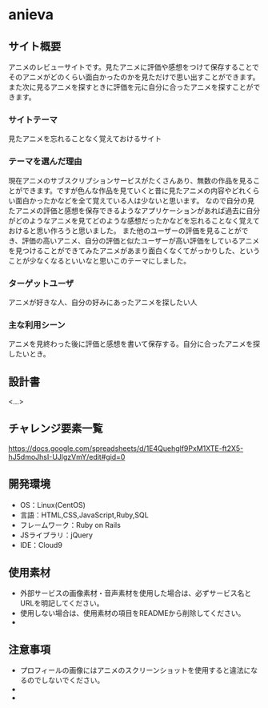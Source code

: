 # anieva

## サイト概要
アニメのレビューサイトです。見たアニメに評価や感想をつけて保存することでそのアニメがどのくらい面白かったのかを見ただけで思い出すことができます。また次に見るアニメを探すときに評価を元に自分に合ったアニメを探すことができます。

### サイトテーマ
見たアニメを忘れることなく覚えておけるサイト

### テーマを選んだ理由
現在アニメのサブスクリプションサービスがたくさんあり、無数の作品を見ることができます。ですが色んな作品を見ていくと昔に見たアニメの内容やどれくらい面白かったかなどを全て覚えている人は少ないと思います。
なので自分の見たアニメの評価と感想を保存できるようなアプリケーションがあれば過去に自分がどのようなアニメを見てどのような感想だったかなどを忘れることなく覚えておけると思い作ろうと思いました。
また他のユーザーの評価を見ることができ、評価の高いアニメ、自分の評価と似たユーザーが高い評価をしているアニメを見つけることができてみたアニメがあまり面白くなくてがっかりした、ということが少なくなるといいなと思いこのテーマにしました。


### ターゲットユーザ
アニメが好きな人、自分の好みにあったアニメを探したい人

### 主な利用シーン
アニメを見終わった後に評価と感想を書いて保存する。自分に合ったアニメを探したいとき。

## 設計書
<...>

## チャレンジ要素一覧
<https://docs.google.com/spreadsheets/d/1E4Quehglf9PxM1XTE-ft2X5-hJ5dmoJhsI-UJlgzVmY/edit#gid=0>

## 開発環境
- OS：Linux(CentOS)
- 言語：HTML,CSS,JavaScript,Ruby,SQL
- フレームワーク：Ruby on Rails
- JSライブラリ：jQuery
- IDE：Cloud9

## 使用素材
- 外部サービスの画像素材・音声素材を使用した場合は、必ずサービス名とURLを明記してください。
- 使用しない場合は、使用素材の項目をREADMEから削除してください。
-

## 注意事項
- プロフィールの画像にはアニメのスクリーンショットを使用すると違法になるのでしないでください。
-
-